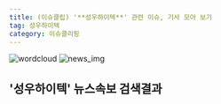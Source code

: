 ```yaml
---
title: (이슈클립) '**성우하이텍**' 관련 이슈, 기사 모아 보기
tag: 성우하이텍
category: 이슈클리핑
---
```

![wordcloud](https://s3.ap-northeast-2.amazonaws.com/lyrics101-wordcloud/2018-09-14-1536874263.png)
![news_img](https://user-images.githubusercontent.com/42597476/44507050-1206f400-a6e4-11e8-8d98-7ffbfebb353f.png)
## **'**성우하이텍**'** 뉴스속보 검색결과

